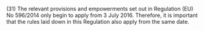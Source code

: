(31) The relevant provisions and empowerments set out in Regulation (EU) No 596/2014 only begin to apply from 3 July 2016. Therefore, it is important that the rules laid down in this Regulation also apply from the same date.